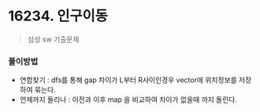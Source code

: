 # 16234. 인구이동
> 삼성 sw 기출문제



### 풀이방법

* 연합찾기  : dfs를 통해 gap 차이가 L부터 R사이인경우 vector에 위치정보를 저장하여 묶는다.
* 언제까지 돌리나 : 이전과 이후 map 을 비교하여 차이가 없을때 까지 돌린다.